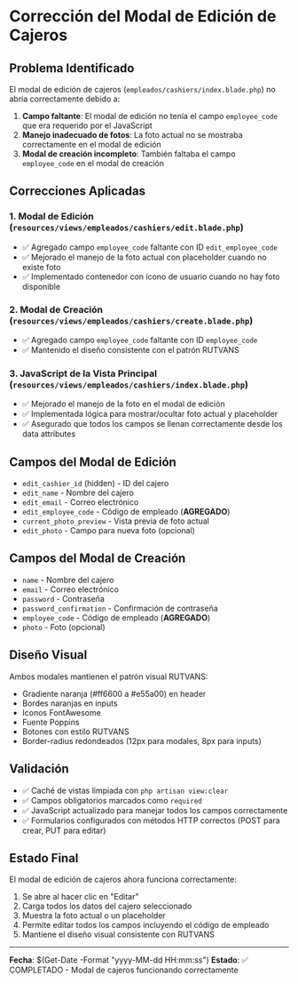 # Corrección del Modal de Edición de Cajeros

## Problema Identificado
El modal de edición de cajeros (`empleados/cashiers/index.blade.php`) no abría correctamente debido a:

1. **Campo faltante**: El modal de edición no tenía el campo `employee_code` que era requerido por el JavaScript
2. **Manejo inadecuado de fotos**: La foto actual no se mostraba correctamente en el modal de edición
3. **Modal de creación incompleto**: También faltaba el campo `employee_code` en el modal de creación

## Correcciones Aplicadas

### 1. Modal de Edición (`resources/views/empleados/cashiers/edit.blade.php`)
- ✅ Agregado campo `employee_code` faltante con ID `edit_employee_code`
- ✅ Mejorado el manejo de la foto actual con placeholder cuando no existe foto
- ✅ Implementado contenedor con ícono de usuario cuando no hay foto disponible

### 2. Modal de Creación (`resources/views/empleados/cashiers/create.blade.php`)
- ✅ Agregado campo `employee_code` faltante con ID `employee_code`
- ✅ Mantenido el diseño consistente con el patrón RUTVANS

### 3. JavaScript de la Vista Principal (`resources/views/empleados/cashiers/index.blade.php`)
- ✅ Mejorado el manejo de la foto en el modal de edición
- ✅ Implementada lógica para mostrar/ocultar foto actual y placeholder
- ✅ Asegurado que todos los campos se llenan correctamente desde los data attributes

## Campos del Modal de Edición
- `edit_cashier_id` (hidden) - ID del cajero
- `edit_name` - Nombre del cajero
- `edit_email` - Correo electrónico
- `edit_employee_code` - Código de empleado (**AGREGADO**)
- `current_photo_preview` - Vista previa de foto actual
- `edit_photo` - Campo para nueva foto (opcional)

## Campos del Modal de Creación
- `name` - Nombre del cajero
- `email` - Correo electrónico
- `password` - Contraseña
- `password_confirmation` - Confirmación de contraseña
- `employee_code` - Código de empleado (**AGREGADO**)
- `photo` - Foto (opcional)

## Diseño Visual
Ambos modales mantienen el patrón visual RUTVANS:
- Gradiente naranja (#ff6600 a #e55a00) en header
- Bordes naranjas en inputs
- Iconos FontAwesome
- Fuente Poppins
- Botones con estilo RUTVANS
- Border-radius redondeados (12px para modales, 8px para inputs)

## Validación
- ✅ Caché de vistas limpiada con `php artisan view:clear`
- ✅ Campos obligatorios marcados como `required`
- ✅ JavaScript actualizado para manejar todos los campos correctamente
- ✅ Formularios configurados con métodos HTTP correctos (POST para crear, PUT para editar)

## Estado Final
El modal de edición de cajeros ahora funciona correctamente:
1. Se abre al hacer clic en "Editar"
2. Carga todos los datos del cajero seleccionado
3. Muestra la foto actual o un placeholder
4. Permite editar todos los campos incluyendo el código de empleado
5. Mantiene el diseño visual consistente con RUTVANS

---
**Fecha**: $(Get-Date -Format "yyyy-MM-dd HH:mm:ss")
**Estado**: ✅ COMPLETADO - Modal de cajeros funcionando correctamente
